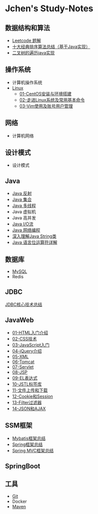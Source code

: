# Jchen's Study-Notes


## 数据结构和算法

- [Leetcode 题解](https://github.com/jchenTech/Study-Notes/tree/main/Leetcode)
- [十大经典排序算法总结（基于Java实现）](https://github.com/jchenTech/Study-Notes/blob/main/Data%20Structue%20and%20Algorithms/%E5%8D%81%E5%A4%A7%E7%BB%8F%E5%85%B8%E6%8E%92%E5%BA%8F%E7%AE%97%E6%B3%95%E6%80%BB%E7%BB%93%EF%BC%88%E5%9F%BA%E4%BA%8EJava%E5%AE%9E%E7%8E%B0%EF%BC%89.md)
- [二叉树的遍历java实现](https://github.com/jchenTech/Study-Notes/blob/main/Data%20Structue%20and%20Algorithms/%E4%BA%8C%E5%8F%89%E6%A0%91%E7%9A%84%E9%81%8D%E5%8E%86java%E5%AE%9E%E7%8E%B0.md)



## 操作系统

- 计算机操作系统
- [Linux](https://github.com/jchenTech/Study-Notes/tree/main/Linux)
  - [01-CentOS安装与环境搭建](https://github.com/jchenTech/Study-Notes/blob/main/Linux/01CentOS%E5%AE%89%E8%A3%85%E4%B8%8E%E7%8E%AF%E5%A2%83%E6%90%AD%E5%BB%BA.md)
  - [02-走进Linux系统及常用基本命令](https://github.com/jchenTech/Study-Notes/blob/main/Linux/02%E8%B5%B0%E8%BF%9BLinux%E7%B3%BB%E7%BB%9F%E5%8F%8A%E5%B8%B8%E7%94%A8%E5%9F%BA%E6%9C%AC%E5%91%BD%E4%BB%A4.md)
  - [03-Vim使用及账号用户管理](https://github.com/jchenTech/Study-Notes/blob/main/Linux/03Vim%E4%BD%BF%E7%94%A8%E5%8F%8A%E8%B4%A6%E5%8F%B7%E7%94%A8%E6%88%B7%E7%AE%A1%E7%90%86.md)

## 网络 

- 计算机网络



## 设计模式

- 设计模式



## Java

- [Java 反射](https://github.com/jchenTech/Study-Notes/blob/main/Java/JavaSE/%E5%8F%8D%E5%B0%84.md)
- [Java 集合](https://github.com/jchenTech/Study-Notes/blob/main/Java/JavaSE/Java%E9%9B%86%E5%90%88.md)
- [Java 多线程](https://github.com/jchenTech/Study-Notes/blob/main/Java/JavaSE/%E5%A4%9A%E7%BA%BF%E7%A8%8B.md)
- Java 虚拟机
- Java 高并发
- [Java I/O流](https://github.com/jchenTech/Study-Notes/blob/main/Java/JavaSE/IO%E6%B5%81.md)
- [Java 网络编程](https://github.com/jchenTech/Study-Notes/blob/main/Java/JavaSE/%E7%BD%91%E7%BB%9C%E7%BC%96%E7%A8%8B.md)
- [深入理解Java String类](https://github.com/jchenTech/Study-Notes/blob/main/Java/JavaSE/%E6%B7%B1%E5%85%A5%E7%90%86%E8%A7%A3Java%20String%E7%B1%BB.md)
- [Java 语言位运算符详解](https://github.com/jchenTech/Study-Notes/blob/main/Java/JavaSE/Java%E8%AF%AD%E8%A8%80%E4%BD%8D%E8%BF%90%E7%AE%97%E7%AC%A6%E8%AF%A6%E8%A7%A3.md)



## 数据库

- [MySQL](https://github.com/jchenTech/Study-Notes/blob/main/Database/MySQL/MySQL.md)
- Redis



## JDBC

[JDBC核心技术总结](https://github.com/jchenTech/Study-Notes/blob/main/Database/JDBC/JDBC%E6%A0%B8%E5%BF%83%E6%8A%80%E6%9C%AF.md)



## JavaWeb

* [01-HTML入门介绍](https://github.com/jchenTech/Study-Notes/blob/main/JavaWeb/01HTML%E5%85%A5%E9%97%A8%E4%BB%8B%E7%BB%8D.md)
* [02-CSS技术](https://github.com/jchenTech/Study-Notes/blob/main/JavaWeb/02CSS%E6%8A%80%E6%9C%AF.md)
* [03-JavaScript入门](https://github.com/jchenTech/Study-Notes/blob/main/JavaWeb/03JavaScript%E5%85%A5%E9%97%A8.md)
* [04-jQuery介绍](https://github.com/jchenTech/Study-Notes/blob/main/JavaWeb/04jQuery%E4%BB%8B%E7%BB%8D.md)
* [05-XML](https://github.com/jchenTech/Study-Notes/blob/main/JavaWeb/05XML.md)
* [06-Tomcat](https://github.com/jchenTech/Study-Notes/blob/main/JavaWeb/06Tomcat.md)
* [07-Servlet](https://github.com/jchenTech/Study-Notes/blob/main/JavaWeb/07Servlet.md)
* [08-JSP](https://github.com/jchenTech/Study-Notes/blob/main/JavaWeb/08JSP.md)
* [09-EL表达式](https://github.com/jchenTech/Study-Notes/blob/main/JavaWeb/09EL%E8%A1%A8%E8%BE%BE%E5%BC%8F.md)
* [10-JSTL标签库](https://github.com/jchenTech/Study-Notes/blob/main/JavaWeb/10JSTL%E6%A0%87%E7%AD%BE%E5%BA%93.md)
* [11-文件上传和下载](https://github.com/jchenTech/Study-Notes/blob/main/JavaWeb/11%E6%96%87%E4%BB%B6%E4%B8%8A%E4%BC%A0%E5%92%8C%E4%B8%8B%E8%BD%BD.md)
* [12-Cookie和Session](https://github.com/jchenTech/Study-Notes/blob/main/JavaWeb/12Cookie%E5%92%8CSession.md)
* [13-Filter过滤器](https://github.com/jchenTech/Study-Notes/blob/main/JavaWeb/13Filter%E8%BF%87%E6%BB%A4%E5%99%A8.md)
* [14-JSON和AJAX](https://github.com/jchenTech/Study-Notes/blob/main/JavaWeb/14JSON%E5%92%8CAJAX.md)



## SSM框架

- [Mybatis框架总结](https://github.com/jchenTech/Study-Notes/blob/main/SSM%E6%A1%86%E6%9E%B6/Mybatis/Mybatis%E6%A1%86%E6%9E%B6%E6%80%BB%E7%BB%93.md)
- [Spring框架总结](https://github.com/jchenTech/Study-Notes/blob/main/SSM%E6%A1%86%E6%9E%B6/Spring/Spring%E6%A1%86%E6%9E%B6%E6%80%BB%E7%BB%93.md)
- [Spring MVC框架总结](https://github.com/jchenTech/Study-Notes/blob/main/SSM%E6%A1%86%E6%9E%B6/Spring%20MVC/Spring%20MVC%E6%A1%86%E6%9E%B6%E6%80%BB%E7%BB%93.md)



## SpringBoot



## 工具 

- [Git](https://github.com/jchenTech/Study-Notes/blob/main/%E5%B7%A5%E5%85%B7/Git/Git%E5%85%A5%E9%97%A8%E4%B8%8E%E5%B8%B8%E7%94%A8%E6%8C%87%E4%BB%A4.md)
- Docker
- [Maven](https://github.com/jchenTech/Study-Notes/blob/main/%E5%B7%A5%E5%85%B7/Maven/Mave%E4%BB%8B%E7%BB%8D%E5%8F%8AIDEA%E4%B8%AD%E7%9A%84%E7%8E%AF%E5%A2%83%E6%90%AD%E5%BB%BA.md)
